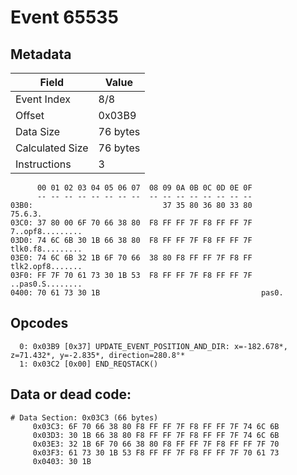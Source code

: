 # Event 65535

## Metadata

| Field           | Value    |
|-----------------|----------|
| Event Index     | 8/8      |
| Offset          | 0x03B9   |
| Data Size       | 76 bytes |
| Calculated Size | 76 bytes |
| Instructions    | 3        |

```
      00 01 02 03 04 05 06 07  08 09 0A 0B 0C 0D 0E 0F
      -- -- -- -- -- -- -- --  -- -- -- -- -- -- -- --
03B0:                             37 35 80 36 80 33 80           75.6.3.
03C0: 37 80 00 6F 70 66 38 80  F8 FF FF 7F F8 FF FF 7F  7..opf8.........
03D0: 74 6C 6B 30 1B 66 38 80  F8 FF FF 7F F8 FF FF 7F  tlk0.f8.........
03E0: 74 6C 6B 32 1B 6F 70 66  38 80 F8 FF FF 7F F8 FF  tlk2.opf8.......
03F0: FF 7F 70 61 73 30 1B 53  F8 FF FF 7F F8 FF FF 7F  ..pas0.S........
0400: 70 61 73 30 1B                                    pas0.           
```

## Opcodes

```
  0: 0x03B9 [0x37] UPDATE_EVENT_POSITION_AND_DIR: x=-182.678*, z=71.432*, y=-2.835*, direction=280.8°*
  1: 0x03C2 [0x00] END_REQSTACK()
```

## Data or dead code:

```
# Data Section: 0x03C3 (66 bytes)
     0x03C3: 6F 70 66 38 80 F8 FF FF 7F F8 FF FF 7F 74 6C 6B
     0x03D3: 30 1B 66 38 80 F8 FF FF 7F F8 FF FF 7F 74 6C 6B
     0x03E3: 32 1B 6F 70 66 38 80 F8 FF FF 7F F8 FF FF 7F 70
     0x03F3: 61 73 30 1B 53 F8 FF FF 7F F8 FF FF 7F 70 61 73
     0x0403: 30 1B
```